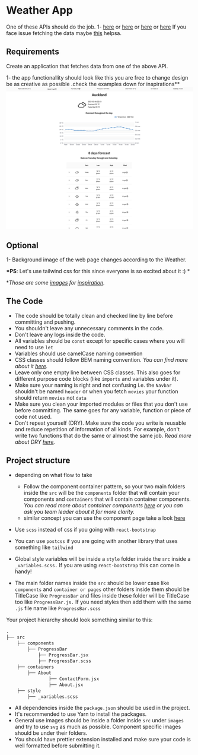 # Weather App

One of these APIs should do the job.
1- [here](https://www.metaweather.com/api/) or [here](https://weatherstack.com/documentation) or [here](https://api.windy.com/)
or [here](https://openweathermap.org/api)
If you face issue fetching the data maybe [this](https://stackoverflow.com/questions/43262121/trying-to-use-fetch-and-pass-in-mode-no-cors/43268098) helpsa.

## Requirements

Create an application that fetches data from one of the above API.

1- the app functionallity should look like this you are free to change design be as creative as possible .check the examples down for inspirations\*\*
![weather](Weather.png)

## Optional

1- Background image of the web page changes according to the Weather.

**\*PS**: Let's use tailwind css for this since everyone is so excited about it :) \*

\*_Those are some [images](https://static.dribbble.com/users/2158940/screenshots/7376567/media/35649246137de1ce1d3f68d4ad1e1ffa.png) for [inspiration](https://static.dribbble.com/users/2158940/screenshots/7118235/media/1ea59d43e8e99a529220bed091f8eb84.png)._

## The Code

- The code should be totally clean and checked line by line before committing and pushing.
- You shouldn't leave any unnecessary comments in the code.
- Don't leave any logs inside the code.
- All variables should be `const` except for specific cases where you will need to use `let`
- Variables should use camelCase naming convention
- CSS classes should follow BEM naming convention. _You can find more about it [here](http://getbem.com/naming/)._
- Leave only one empty line between CSS classes. This also goes for different purpose code blocks (like `imports` and variables under it).
- Make sure your naming is right and not confusing i.e. the `Navbar` shouldn't be named `header` or when you fetch `movies` your function should return `movies` not `data`
- Make sure you clean your imported modules or files that you don't use before committing. The same goes for any variable, function or piece of code not used.
- Don't repeat yourself (DRY). Make sure the code you write is reusable and reduce repetition of information of all kinds. For example, don't write two functions that do the same or almost the same job. R*ead more about DRY [here](https://en.wikipedia.org/wiki/Don't_repeat_yourself).*

## Project structure

- depending on what flow to take

  - Follow the component container pattern, so your two main folders inside the `src` will be the `components` folder that will contain your components and `containers` that will contain container components. _You can read more about container components [here](https://reactpatterns.com/#container-component) or you can ask you team leader about it for more clarity._
  - similar concept you can use the component page
    take a look [here](https://blog.bitsrc.io/structuring-a-react-project-a-definitive-guide-ac9a754df5eb)

- Use `scss` instead of css if you going with `react-bootstrap`
- You can use `postcss` if you are going with another library that uses something like `tailwind`
- Global style variables will be inside a `style` folder inside the `src` inside a `_variables.scss.` If you are using `react-bootstrap` this can come in handy!
- The main folder names inside the `src` should be lower case like `components` and `container or pages` other folders inside them should be TitleCase like `ProgressBar` and files inside these folder will be TitleCase too like `ProgressBar.js.` If you need styles then add them with the same `.js` file name like `ProgressBar.scss`

Your project hierarchy should look something similar to this:

```
.
├── src
	├── components
		├── ProgressBar
			├── ProgressBar.jsx
			├── ProgressBar.scss
	├── containers
		├── About
				├── ContactForm.jsx
				├── About.jsx
	├── style
		├── _variables.scss
```

- All dependencies inside the `package.json` should be used in the project.
- It's recommended to use Yarn to install the packages.
- General use images should be inside a folder inside `src` under `images` and try to use `svg` as much as possible. Component specific images should be under their folders.
- You should have prettier extension installed and make sure your code is well formatted before submitting it.

